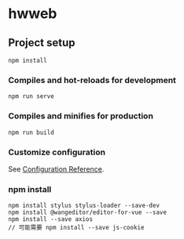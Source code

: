 # hwweb

## Project setup
```
npm install
```

### Compiles and hot-reloads for development
```
npm run serve
```

### Compiles and minifies for production
```
npm run build
```

### Customize configuration
See [Configuration Reference](https://cli.vuejs.org/config/).


### npm install

```shell
npm install stylus stylus-loader --save-dev
npm install @wangeditor/editor-for-vue --save
npm install --save axios 
// 可能需要 npm install --save js-cookie
```